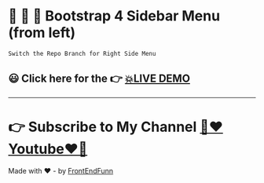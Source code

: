 # 🙈 🙉 🙊 Bootstrap 4 Sidebar Menu (from left)

```
Switch the Repo Branch for Right Side Menu
```

## 😃 Click here for the 👉 [💥LIVE DEMO]()

---

# 👉 Subscribe to My Channel [💙❤️Youtube❤️💙](https://www.youtube.com/channel/UCpOHt5d6GG-mvo-_pU06rhQ?sub_confirmation=1)

Made with ❤️ - by [FrontEndFunn](https://www.youtube.com/channel/UCpOHt5d6GG-mvo-_pU06rhQ?sub_confirmation=1)
